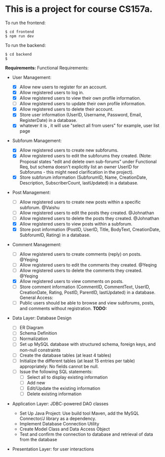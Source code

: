 # This is a project for course CS157a.

To run the frontend: 
```
$ cd frontend
$ npm run dev
```

To run the backend: 
```
$ cd backend
$ 
```
**Requirements:**
Functional Requirements:

- User Management:
    - [x] Allow new users to register for an account.
    - [x] Allow registered users to log in. 
    - [x] Allow registered users to view their own profile information.
    - [ ] Allow registered users to update their own profile information.
    - [x] Allow registered users to delete their account.
    - [x] Store user information (UserID, Username, Password, Email, RegisterDate) in a database.
    - [x] whatever it is , it will use "select all from users" for example, user list page
- Subforum Management:
    - [x] Allow registered users to create new subforums.
    - [x] Allow registered users to edit the subforums they created. (Note: Proposal states "edit and delete own sub-forums" under Functional Req, but schema doesn't explicitly list an owner UserID for Subforums - this might need clarification in the project).
    - [x] Store subforum information (SubforumID, Name, CreationDate, Description, SubscriberCount, lastUpdated) in a database.
- Post Management:
    - [ ] Allow registered users to create new posts within a specific subforum. @Vaishu
    - [ ] Allow registered users to edit the posts they created.                 @Johnathan
    - [ ] Allow registered users to delete the posts they created.               @Johnathan
    - [x] Allow registered users to view posts within a subforum.  
    - [X] Store post information (PostID, UserID, Title, BodyText, CreationDate, SubforumID, Rating) in a database.
- Comment Management:
    - [ ] Allow registered users to create comments (reply) on posts.           @Yeqing
    - [ ] Allow registered users to edit the comments they created.             @Yeqing
    - [ ] Allow registered users to delete the comments they created.            @Yeqing
    - [x] Allow registered users to view comments on posts.
    - [ ] Store comment information (CommentID, CommentText, UserID, CreationDate, Rating, PostID, ParentID, lastUpdated) in a database.
General Access:
    - [ ] Public users should be able to browse and view subforums, posts, and comments without registration.
**TODO:**

- Data Layer: Database Design
    - [ ] ER Diagram
    - [ ] Schema Definition
    - [ ] Normalization
    - [ ] Set up MySQL database with structured schema, foreign keys, and non-null constraints
    - [ ] Create the database tables (at least 4 tables) 
    - [ ] Initialize the different tables (at least 15 entries per table) appropriately: No fields cannot be null.
    - [ ] Issue the following SQL statements:
        - [ ] Select all to display existing information
        - [ ] Add new
        - [ ] Edit/Update the existing information
        - [ ] Delete existing information

- Application Layer: JDBC-powered DAO classes
    * Set Up Java Project: Use build tool Maven, add the MySQL Connector/J library as a dependency.
    * Implement Database Connection Utility
    * Create Model Class and Data Access Object
    * Test and confirm the connection to database and retrieval of data from the database

- Presentation Layer: for user interactions

